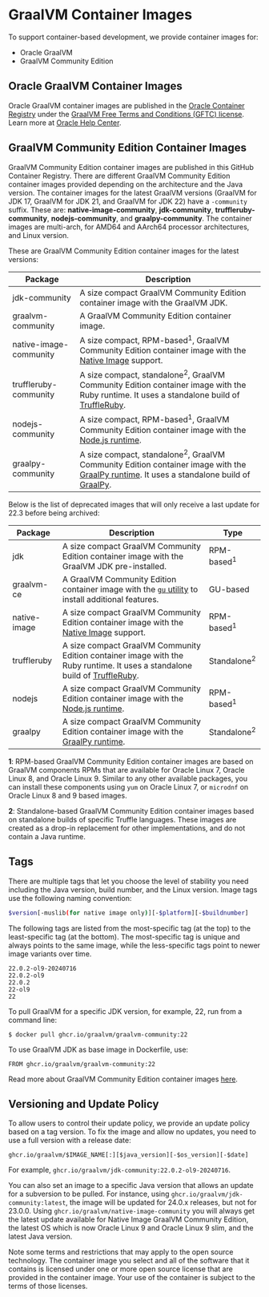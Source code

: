 # GraalVM Container Images

To support container-based development, we provide container images for:
- Oracle GraalVM
- GraalVM Community Edition

## Oracle GraalVM Container Images

Oracle GraalVM container images are published in the [Oracle Container Registry](https://container-registry.oracle.com/ords/ocr/ba/graalvm) under the [GraalVM Free Terms and Conditions (GFTC) license](https://www.oracle.com/downloads/licenses/graal-free-license.html). 
Learn more at [Oracle Help Center](https://docs.oracle.com/en/graalvm/jdk/21/docs/getting-started/container-images/#oracle-graalvm-container-images).

## GraalVM Community Edition Container Images

GraalVM Community Edition container images are published in this GitHub Container Registry.
There are different GraalVM Community Edition container images provided depending on the architecture and the Java version.
The container images for the latest GraalVM versions (GraalVM for JDK 17, GraalVM for JDK 21, and GraalVM for JDK 22) have a `-community` suffix. 
These are: **native-image-community**, **jdk-community**, **truffleruby-community**, **nodejs-community**, and **graalpy-community**.
The container images are multi-arch, for AMD64 and AArch64 processor architectures, and Linux version.

These are GraalVM Community Edition container images for the latest versions:

| Package      | Description    |
|--------------|----------------|
| jdk-community          | A size compact GraalVM Community Edition container image with the GraalVM JDK. |
| graalvm-community   | A GraalVM Community Edition container image.                                                         |
| native-image-community | A size compact, RPM-based<sup>1</sup>, GraalVM Community Edition container image with the [Native Image](https://www.graalvm.org/reference-manual/native-image) support. |
| truffleruby-community  | A size compact, standalone<sup>2</sup>, GraalVM Community Edition container image with the Ruby runtime. It uses a standalone build of [TruffleRuby](https://github.com/oracle/truffleruby/releases). |
| nodejs-community       | A size compact, RPM-based<sup>1</sup>, GraalVM Community Edition container image with the [Node.js runtime](https://github.com/oracle/graaljs/blob/master/docs/user/NodeJS.md). |
| graalpy-community       | A size compact, standalone<sup>2</sup>, GraalVM Community Edition container image with the [GraalPy runtime](https://github.com/oracle/graalpython). It uses a standalone build of [GraalPy](https://github.com/oracle/graalpython/releases).  |

Below is the list of deprecated images that will only receive a last update for 22.3 before being archived:

| Package      | Description                                                                                                                                                | Type      |
|--------------|------------------------------------------------------------------------------------------------------------------------------------------------------------|-----------|
| jdk          | A size compact GraalVM Community Edition container image with the GraalVM JDK pre-installed.                                                                       | RPM-based<sup>1</sup> |
| graalvm-ce   | A GraalVM Community Edition container image with the [`gu` utility](https://www.graalvm.org/reference-manual/graalvm-updater/) to install additional features.                                                          | GU-based  |
| native-image | A size compact GraalVM Community Edition container image with the [Native Image](https://www.graalvm.org/reference-manual/native-image) support.                   | RPM-based<sup>1</sup> |
| truffleruby  | A size compact GraalVM Community Edition container image with the Ruby runtime. It uses a standalone build of [TruffleRuby](https://github.com/oracle/truffleruby/releases). | Standalone<sup>2</sup> |
| nodejs       | A size compact GraalVM Community Edition container image with the [Node.js runtime](https://github.com/oracle/graaljs/blob/master/docs/user/NodeJS.md).                          | RPM-based<sup>1</sup> |
| graalpy       | A size compact GraalVM Community Edition container image with the [GraalPy runtime](https://github.com/oracle/graalpython).                          | Standalone<sup>2</sup> |

**1**: RPM-based GraalVM Community Edition container images are based on GraalVM components RPMs that are available for Oracle Linux 7, Oracle Linux 8, and Oracle Linux 9. Similar to any other available packages, you can install these components using `yum` on Oracle Linux 7, or `microdnf` on Oracle Linux 8 and 9 based images.

**2**: Standalone-based GraalVM Community Edition container images based on standalone builds of specific Truffle languages. These images are created as a drop-in replacement for other implementations, and do not contain a Java runtime.

## Tags 

There are multiple tags that let you choose the level of stability you need including the Java version, build number, and the Linux version. 
Image tags use the following naming convention:

```bash
$version[-muslib(for native image only)][-$platform][-$buildnumber]
```

The following tags are listed from the most-specific tag (at the top) to the least-specific tag (at the bottom). 
The most-specific tag is unique and always points to the same image, while the less-specific tags point to newer image variants over time.

```
22.0.2-ol9-20240716
22.0.2-ol9
22.0.2
22-ol9
22
```

To pull GraalVM for a specific JDK version, for example, 22, run from a command line:
```
$ docker pull ghcr.io/graalvm/graalvm-community:22
```
To use GraalVM JDK as base image in Dockerfile, use:
```
FROM ghcr.io/graalvm/graalvm-community:22
```

Read more about GraalVM Community Edition container images [here](https://www.graalvm.org/docs/getting-started/container-images/).

## Versioning and Update Policy

To allow users to control their update policy, we provide an update policy based on a tag version.
To fix the image and allow no updates, you need to use a full version with a release date:
```
ghcr.io/graalvm/$IMAGE_NAME[:][$java_version][-$os_version][-$date]
```

For example, `ghcr.io/graalvm/jdk-community:22.0.2-ol9-20240716`.

You can also set an image to a specific Java version that allows an update for a subversion to be pulled.
For instance, using `ghcr.io/graalvm/jdk-community:latest`, the image will be updated for 24.0.x releases, but not for 23.0.0.
Using `ghcr.io/graalvm/native-image-community` you will always get the latest update available for Native Image GraalVM Community Edition, the latest OS which is now Oracle Linux 9 and Oracle Linux 9 slim, and the latest Java version.

Note some terms and restrictions that may apply to the open source technology.
The container image you select and all of the software that it contains is licensed under one or more open source license that are provided in the container image. Your use of the container is subject to the terms of those licenses.